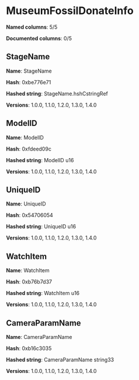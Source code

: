 # MuseumFossilDonateInfo
**Named columns**: 5/5

**Documented columns**: 0/5

## StageName

**Name**: StageName

**Hash**: 0xbe776e71

**Hashed string**: StageName.hshCstringRef

**Versions**: 1.0.0, 1.1.0, 1.2.0, 1.3.0, 1.4.0

## ModelID

**Name**: ModelID

**Hash**: 0xfdeed09c

**Hashed string**: ModelID u16

**Versions**: 1.0.0, 1.1.0, 1.2.0, 1.3.0, 1.4.0

## UniqueID

**Name**: UniqueID

**Hash**: 0x54706054

**Hashed string**: UniqueID u16

**Versions**: 1.0.0, 1.1.0, 1.2.0, 1.3.0, 1.4.0

## WatchItem

**Name**: WatchItem

**Hash**: 0xb76b7d37

**Hashed string**: WatchItem u16

**Versions**: 1.0.0, 1.1.0, 1.2.0, 1.3.0, 1.4.0

## CameraParamName

**Name**: CameraParamName

**Hash**: 0xb16c3035

**Hashed string**: CameraParamName string33

**Versions**: 1.0.0, 1.1.0, 1.2.0, 1.3.0, 1.4.0

